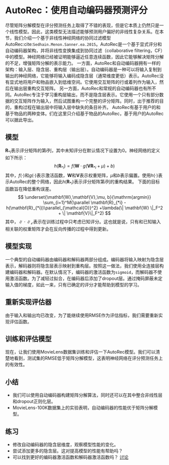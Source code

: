 # AutoRec：使用自动编码器预测评分
尽管矩阵分解模型在评分预测任务上取得了不错的表现，但是它本质上仍然只是一个线性模型。因此，这类模型无法描述能够预测用户偏好的非线性复杂关系。在本节，我们介绍一个基于非线性神经网络的协同过滤模型AutoRec:cite:`Sedhain.Menon.Sanner.ea.2015`。AutoRec是一个基于显式评分和自动编码器架构，并将非线性变换集成到协同过滤（collaborative filtering，CF）中的模型。神经网络已经被证明能够逼近任意连续函数，因此它能够解决矩阵分解的不足，增强矩阵分解的表示能力。
一方面，AutoRec和自动编码器拥有一样的架构：输入层、隐含层、重构层（输出层）。自动编码器是一种可以将输入复制到输出的神经网络，它能够将输入编码成隐含层（通常维度更低）表示。AutoRec没有显式地将用户和物品嵌入到低维空间。它使用交互矩阵的行或着列作为输入，然后在输出层重构交互矩阵。
另一方面，AutoRec和常规的自动编码器也有所不同。AutoRec专注于学习重构层输出，而不是隐含层表示。它使用一个只有部分数据的交互矩阵作为输入，然后试图重构一个完整的评分矩阵。同时，出于推荐的目的，重构过程在输出层中将输入层中缺失的条目补齐。
AutoRec有基于用户的和基于物品的两种变体。们在这里只介绍基于物品的AutoRec，基于用户的AutoRec可以据此导出。
## 模型
$\mathbf{R}_{*i}$表示评分矩阵的第$i$列，其中未知评分在默认情况下设置为0。神经网络的定义如下所示：
$$
h(\mathbf{R}_{*i}) = f(\mathbf{W} \cdot g(\mathbf{V} \mathbf{R}_{*i} + \mu) + b)
$$
其中，$f(\cdot)$和$g(\cdot)$表示激活函数，$\mathbf{W}$和$\mathbf{V}$表示权重矩阵，$\mu$和$b$表示偏置。使用$h( \cdot )$表示AutoRec的整个网络，因此$h(\mathbf{R}_{*i})$表示评分矩阵第$i$列的重构结果。
下面的目标函数旨在降低重构误差。
$$
\underset{\mathbf{W},\mathbf{V},\mu, b}{\mathrm{argmin}} \sum_{i=1}^M{\parallel \mathbf{R}_{*i} - h(\mathbf{R}_{*i})\parallel_{\mathcal{O}}^2} +\lambda(\| \mathbf{W} \|_F^2 + \| \mathbf{V}\|_F^2)
$$
其中，$\| \cdot \|_{\mathcal{O}}$表示在训练过程中只考虑已知评分。这也就是说，只有和已知输入相关联的权重矩阵才会在反向传播的过程中得到更新。
## 模型实现
一个典型的自动编码器由编码器和解码器两部分组成。编码器将输入映射为隐含层表示，解码器则将隐含层表示映射到重构层。按照这一做法，我们使用全连接层构建编码器和解码器。在默认情况下，编码器的激活函数为`sigmoid`，而解码器不使用激活函数。为了减轻过拟合，在编码器后添加了dropout层。通过掩码屏蔽未定输入值的梯度，如此一来，只有已确定的评分才能帮助到模型的学习。
## 重新实现评估器
由于输入和输出均已改变，为了能继续使用RMSE作为评估指标，我们需要重新实现评估函数。
## 训练和评估模型
现在，让我们使用MovieLens数据集训练和评估一下AutoRec模型。我们可以清楚地看到，测试集的RMSE低于矩阵分解模型，这表明神经网络在评分预测任务上的有效性。
## 小结
* 我们可以使用自动编码器构建矩阵分解算法，同时还可以在其中整合非线性层和dropout正则化层。
* MovieLens-100K数据集上的实验表明，自动编码器的性能优于矩阵分解模型。
## 练习
* 修改自动编码器的隐含层维度，观察模型性能的变化。
* 尝试添加更多的隐含层。这对提高模型的性能有帮助吗？
* 可以找到更好的编码器激活函数和解码器激活函数吗？
[讨论](https://discuss.d2l.ai/t/401)